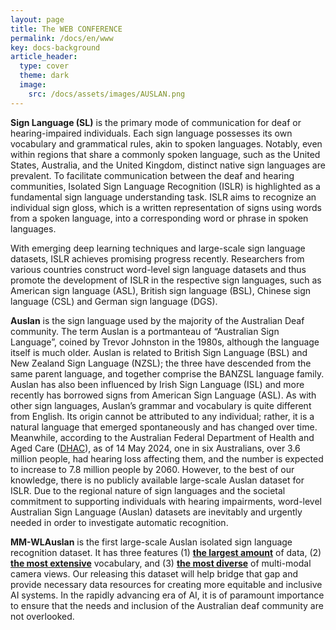 ```yaml
---
layout: page
title: The WEB CONFERENCE
permalink: /docs/en/www
key: docs-background
article_header:
  type: cover
  theme: dark
  image:
    src: /docs/assets/images/AUSLAN.png
---
```


<!--
<head>
    <style>
        .container {
            display: flex;
            justify-content: space-between; Creates space around items
        }

        .image-with-caption {
            width: 100%;
            margin: auto;
        }

        .image-with-caption img {
            width: 100%;
            height: auto;
        }

        .image-with-caption figcaption {
            text-align: center;
        }
    </style>
</head>
<figure class="image-with-caption">
    <img src="../assets/images/FingerSpell_AUSLAN_DAILY.png">
    <!-- <figcaption>Spatial Annotation</figcaption> -->
<!-- </figure> -->



**Sign Language (SL)** is the primary mode of communication for deaf or hearing-impaired individuals.
Each sign language possesses its own vocabulary and grammatical rules, akin to spoken languages.
Notably, even within regions that share a commonly spoken language, such as the United States, Australia, and the United Kingdom, distinct native sign languages are prevalent.
To facilitate communication between the deaf and hearing communities, Isolated Sign Language Recognition (ISLR) is highlighted as a fundamental sign language understanding task.
ISLR aims to recognize an individual sign gloss, which is a written representation of signs using words from a spoken language, into a corresponding word or phrase in spoken languages.

With emerging deep learning techniques and large-scale sign language datasets, ISLR achieves promising progress recently.
Researchers from various countries construct word-level sign language datasets and thus promote the development of ISLR in the respective sign languages, such as American sign language (ASL), British sign language (BSL), Chinese sign language (CSL) and German sign language (DGS).

**Auslan** is the sign language used by the majority of the Australian Deaf community. The term Auslan is a portmanteau of “Australian Sign Language”, coined by Trevor Johnston in the 1980s, although the language itself is much older. Auslan is related to British Sign Language (BSL) and New Zealand Sign Language (NZSL); the three have descended from the same parent language, and together comprise the BANZSL language family. Auslan has also been influenced by Irish Sign Language (ISL) and more recently has borrowed signs from American Sign Language (ASL). As with other sign languages, Auslan’s grammar and vocabulary is quite different from English. Its origin cannot be attributed to any individual; rather, it is a natural language that emerged spontaneously and has changed over time.
Meanwhile, according to the Australian Federal Department of Health and Aged Care ([DHAC](https://www.health.gov.au/topics/ear-health/about)), as of 14 May 2024, one in six Australians, over 3.6 million people, had hearing loss affecting them, and the number is expected to increase to 7.8 million people by 2060.
However, to the best of our knowledge, there is no publicly available large-scale Auslan dataset for ISLR.
Due to the regional nature of sign languages and the societal commitment to supporting individuals with hearing impairments, word-level Australian Sign Language (Auslan) datasets are inevitably and urgently needed in order to investigate automatic recognition.

**MM-WLAuslan** is the first large-scale Auslan isolated sign language recognition dataset. It has three features (1) **<u>the largest amount</u>** of data, (2) **<u>the most extensive</u>** vocabulary, and (3) **<u>the most diverse</u>** of multi-modal camera views.
Our releasing this dataset will help bridge that gap and provide necessary data resources for creating more equitable and inclusive AI systems. In the rapidly advancing era of AI, it is of paramount importance to ensure that the needs and inclusion of the Australian deaf community are not overlooked.
